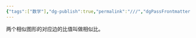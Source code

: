 ```yaml
---
{"tags":["数学"],"dg-publish":true,"permalink":"///","dgPassFrontmatter":true}
---
```


两个相似图形的对应边的比值叫做相似比。